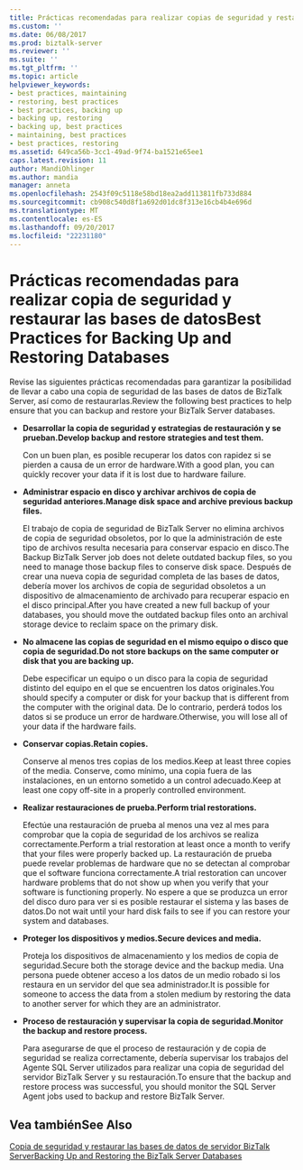 ```yaml
---
title: Prácticas recomendadas para realizar copias de seguridad y restaurar bases de datos | Documentos de Microsoft
ms.custom: ''
ms.date: 06/08/2017
ms.prod: biztalk-server
ms.reviewer: ''
ms.suite: ''
ms.tgt_pltfrm: ''
ms.topic: article
helpviewer_keywords:
- best practices, maintaining
- restoring, best practices
- best practices, backing up
- backing up, restoring
- backing up, best practices
- maintaining, best practices
- best practices, restoring
ms.assetid: 649ca56b-3cc1-49ad-9f74-ba1521e65ee1
caps.latest.revision: 11
author: MandiOhlinger
ms.author: mandia
manager: anneta
ms.openlocfilehash: 2543f09c5118e58bd18ea2add113811fb733d884
ms.sourcegitcommit: cb908c540d8f1a692d01dc8f313e16cb4b4e696d
ms.translationtype: MT
ms.contentlocale: es-ES
ms.lasthandoff: 09/20/2017
ms.locfileid: "22231180"
---
```

# <a name="best-practices-for-backing-up-and-restoring-databases"></a><span data-ttu-id="eaab9-102">Prácticas recomendadas para realizar copia de seguridad y restaurar las bases de datos</span><span class="sxs-lookup"><span data-stu-id="eaab9-102">Best Practices for Backing Up and Restoring Databases</span></span>
<span data-ttu-id="eaab9-103">Revise las siguientes prácticas recomendadas para garantizar la posibilidad de llevar a cabo una copia de seguridad de las bases de datos de BizTalk Server, así como de restaurarlas.</span><span class="sxs-lookup"><span data-stu-id="eaab9-103">Review the following best practices to help ensure that you can backup and restore your BizTalk Server databases.</span></span>  
  
-   <span data-ttu-id="eaab9-104">**Desarrollar la copia de seguridad y estrategias de restauración y se prueban.**</span><span class="sxs-lookup"><span data-stu-id="eaab9-104">**Develop backup and restore strategies and test them.**</span></span>  
  
     <span data-ttu-id="eaab9-105">Con un buen plan, es posible recuperar los datos con rapidez si se pierden a causa de un error de hardware.</span><span class="sxs-lookup"><span data-stu-id="eaab9-105">With a good plan, you can quickly recover your data if it is lost due to hardware failure.</span></span>  
  
-   <span data-ttu-id="eaab9-106">**Administrar espacio en disco y archivar archivos de copia de seguridad anteriores.**</span><span class="sxs-lookup"><span data-stu-id="eaab9-106">**Manage disk space and archive previous backup files.**</span></span>  
  
     <span data-ttu-id="eaab9-107">El trabajo de copia de seguridad de BizTalk Server no elimina archivos de copia de seguridad obsoletos, por lo que la administración de este tipo de archivos resulta necesaria para conservar espacio en disco.</span><span class="sxs-lookup"><span data-stu-id="eaab9-107">The Backup BizTalk Server job does not delete outdated backup files, so you need to manage those backup files to conserve disk space.</span></span> <span data-ttu-id="eaab9-108">Después de crear una nueva copia de seguridad completa de las bases de datos, debería mover los archivos de copia de seguridad obsoletos a un dispositivo de almacenamiento de archivado para recuperar espacio en el disco principal.</span><span class="sxs-lookup"><span data-stu-id="eaab9-108">After you have created a new full backup of your databases, you should move the outdated backup files onto an archival storage device to reclaim space on the primary disk.</span></span>  
  
-   <span data-ttu-id="eaab9-109">**No almacene las copias de seguridad en el mismo equipo o disco que copia de seguridad.**</span><span class="sxs-lookup"><span data-stu-id="eaab9-109">**Do not store backups on the same computer or disk that you are backing up.**</span></span>  
  
     <span data-ttu-id="eaab9-110">Debe especificar un equipo o un disco para la copia de seguridad distinto del equipo en el que se encuentren los datos originales.</span><span class="sxs-lookup"><span data-stu-id="eaab9-110">You should specify a computer or disk for your backup that is different from the computer with the original data.</span></span> <span data-ttu-id="eaab9-111">De lo contrario, perderá todos los datos si se produce un error de hardware.</span><span class="sxs-lookup"><span data-stu-id="eaab9-111">Otherwise, you will lose all of your data if the hardware fails.</span></span>  
  
-   <span data-ttu-id="eaab9-112">**Conservar copias.**</span><span class="sxs-lookup"><span data-stu-id="eaab9-112">**Retain copies.**</span></span>  
  
     <span data-ttu-id="eaab9-113">Conserve al menos tres copias de los medios.</span><span class="sxs-lookup"><span data-stu-id="eaab9-113">Keep at least three copies of the media.</span></span> <span data-ttu-id="eaab9-114">Conserve, como mínimo, una copia fuera de las instalaciones, en un entorno sometido a un control adecuado.</span><span class="sxs-lookup"><span data-stu-id="eaab9-114">Keep at least one copy off-site in a properly controlled environment.</span></span>  
  
-   <span data-ttu-id="eaab9-115">**Realizar restauraciones de prueba.**</span><span class="sxs-lookup"><span data-stu-id="eaab9-115">**Perform trial restorations.**</span></span>  
  
     <span data-ttu-id="eaab9-116">Efectúe una restauración de prueba al menos una vez al mes para comprobar que la copia de seguridad de los archivos se realiza correctamente.</span><span class="sxs-lookup"><span data-stu-id="eaab9-116">Perform a trial restoration at least once a month to verify that your files were properly backed up.</span></span> <span data-ttu-id="eaab9-117">La restauración de prueba puede revelar problemas de hardware que no se detectan al comprobar que el software funciona correctamente.</span><span class="sxs-lookup"><span data-stu-id="eaab9-117">A trial restoration can uncover hardware problems that do not show up when you verify that your software is functioning properly.</span></span> <span data-ttu-id="eaab9-118">No espere a que se produzca un error del disco duro para ver si es posible restaurar el sistema y las bases de datos.</span><span class="sxs-lookup"><span data-stu-id="eaab9-118">Do not wait until your hard disk fails to see if you can restore your system and databases.</span></span>  
  
-   <span data-ttu-id="eaab9-119">**Proteger los dispositivos y medios.**</span><span class="sxs-lookup"><span data-stu-id="eaab9-119">**Secure devices and media.**</span></span>  
  
     <span data-ttu-id="eaab9-120">Proteja los dispositivos de almacenamiento y los medios de copia de seguridad.</span><span class="sxs-lookup"><span data-stu-id="eaab9-120">Secure both the storage device and the backup media.</span></span> <span data-ttu-id="eaab9-121">Una persona puede obtener acceso a los datos de un medio robado si los restaura en un servidor del que sea administrador.</span><span class="sxs-lookup"><span data-stu-id="eaab9-121">It is possible for someone to access the data from a stolen medium by restoring the data to another server for which they are an administrator.</span></span>  
  
-   <span data-ttu-id="eaab9-122">**Proceso de restauración y supervisar la copia de seguridad.**</span><span class="sxs-lookup"><span data-stu-id="eaab9-122">**Monitor the backup and restore process.**</span></span>  
  
     <span data-ttu-id="eaab9-123">Para asegurarse de que el proceso de restauración y de copia de seguridad se realiza correctamente, debería supervisar los trabajos del Agente SQL Server utilizados para realizar una copia de seguridad del servidor BizTalk Server y su restauración.</span><span class="sxs-lookup"><span data-stu-id="eaab9-123">To ensure that the backup and restore process was successful, you should monitor the SQL Server Agent jobs used to backup and restore BizTalk Server.</span></span>  
  
## <a name="see-also"></a><span data-ttu-id="eaab9-124">Vea también</span><span class="sxs-lookup"><span data-stu-id="eaab9-124">See Also</span></span>  
 [<span data-ttu-id="eaab9-125">Copia de seguridad y restaurar las bases de datos de servidor BizTalk Server</span><span class="sxs-lookup"><span data-stu-id="eaab9-125">Backing Up and Restoring the BizTalk Server Databases</span></span>](../core/backing-up-and-restoring-the-biztalk-server-databases.md)